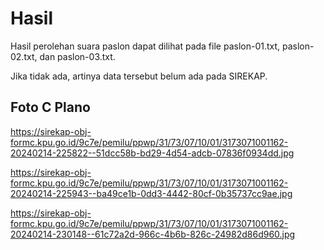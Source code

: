 # Hasil

Hasil perolehan suara paslon dapat dilihat pada file paslon-01.txt, paslon-02.txt, dan paslon-03.txt.

Jika tidak ada, artinya data tersebut belum ada pada SIREKAP.

## Foto C Plano

https://sirekap-obj-formc.kpu.go.id/9c7e/pemilu/ppwp/31/73/07/10/01/3173071001162-20240214-225822--51dcc58b-bd29-4d54-adcb-07836f0934dd.jpg

https://sirekap-obj-formc.kpu.go.id/9c7e/pemilu/ppwp/31/73/07/10/01/3173071001162-20240214-225943--ba49ce1b-0dd3-4442-80cf-0b35737cc9ae.jpg

https://sirekap-obj-formc.kpu.go.id/9c7e/pemilu/ppwp/31/73/07/10/01/3173071001162-20240214-230148--61c72a2d-966c-4b6b-826c-24982d86d960.jpg
